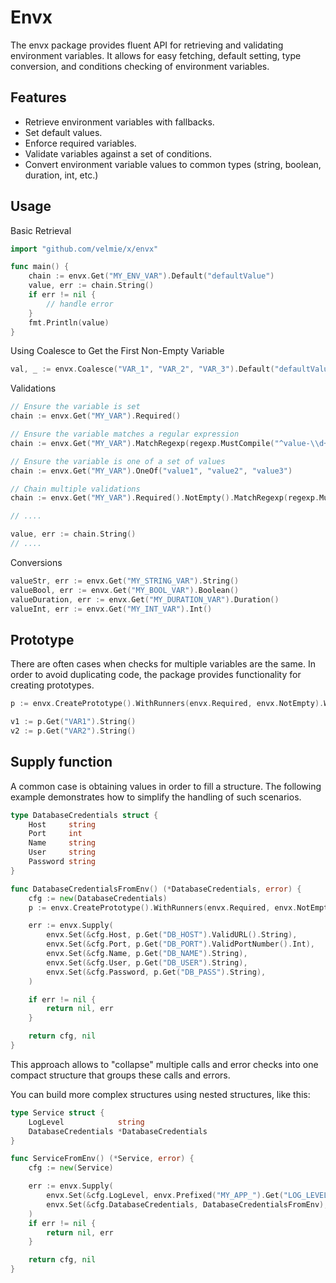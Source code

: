 # Envx

The envx package provides fluent API for retrieving and validating environment variables. It
allows for easy fetching, default setting, type conversion, and conditions checking of environment variables.

## Features
* Retrieve environment variables with fallbacks.
* Set default values.
* Enforce required variables.
* Validate variables against a set of conditions.
* Convert environment variable values to common types (string, boolean, duration, int, etc.)

## Usage


Basic Retrieval
```go
import "github.com/velmie/x/envx"

func main() {
    chain := envx.Get("MY_ENV_VAR").Default("defaultValue")
    value, err := chain.String()
    if err != nil {
        // handle error
    }
    fmt.Println(value)
}
```

Using Coalesce to Get the First Non-Empty Variable
```go
val, _ := envx.Coalesce("VAR_1", "VAR_2", "VAR_3").Default("defaultValue").String()
```


Validations
```go
// Ensure the variable is set
chain := envx.Get("MY_VAR").Required()

// Ensure the variable matches a regular expression
chain := envx.Get("MY_VAR").MatchRegexp(regexp.MustCompile("^value-\\d+$"))

// Ensure the variable is one of a set of values
chain := envx.Get("MY_VAR").OneOf("value1", "value2", "value3")

// Chain multiple validations
chain := envx.Get("MY_VAR").Required().NotEmpty().MatchRegexp(regexp.MustCompile("^value-\\d+$"))

// .... 

value, err := chain.String()
// ....
```

Conversions
```go
valueStr, err := envx.Get("MY_STRING_VAR").String()
valueBool, err := envx.Get("MY_BOOL_VAR").Boolean()
valueDuration, err := envx.Get("MY_DURATION_VAR").Duration()
valueInt, err := envx.Get("MY_INT_VAR").Int()
```

## Prototype

There are often cases when checks for multiple variables are the same. 
In order to avoid duplicating code, the package provides functionality for creating prototypes.

```go
p := envx.CreatePrototype().WithRunners(envx.Required, envx.NotEmpty).WithPrefix("MY_PREFIX_")

v1 := p.Get("VAR1").String()
v2 := p.Get("VAR2").String()
```

## Supply function

A common case is obtaining values in order to fill a structure. The following example demonstrates how to simplify the handling of such scenarios.

```go
type DatabaseCredentials struct {
	Host     string
	Port     int
	Name     string
	User     string
	Password string
}

func DatabaseCredentialsFromEnv() (*DatabaseCredentials, error) {
	cfg := new(DatabaseCredentials)
	p := envx.CreatePrototype().WithRunners(envx.Required, envx.NotEmpty)

	err := envx.Supply(
		envx.Set(&cfg.Host, p.Get("DB_HOST").ValidURL().String),
		envx.Set(&cfg.Port, p.Get("DB_PORT").ValidPortNumber().Int),
		envx.Set(&cfg.Name, p.Get("DB_NAME").String),
		envx.Set(&cfg.User, p.Get("DB_USER").String),
		envx.Set(&cfg.Password, p.Get("DB_PASS").String),
	)

	if err != nil {
		return nil, err
	}

	return cfg, nil
}
```

This approach allows to "collapse" multiple calls and error checks into one compact structure that groups these calls and errors.

You can build more complex structures using nested structures, like this:

```go
type Service struct {
	LogLevel            string
	DatabaseCredentials *DatabaseCredentials
}

func ServiceFromEnv() (*Service, error) {
	cfg := new(Service)

	err := envx.Supply(
		envx.Set(&cfg.LogLevel, envx.Prefixed("MY_APP_").Get("LOG_LEVEL").Default("info").OneOf("warn", "error", "info").String),
		envx.Set(&cfg.DatabaseCredentials, DatabaseCredentialsFromEnv),
	)
	if err != nil {
		return nil, err
	}

	return cfg, nil
}
```
